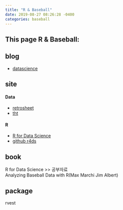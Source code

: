 ```yaml
---
title: "R & Baseball"
date: 2019-08-27 08:26:28 -0400
categories: baseball
---
```


This page R & Baseball:
---

## blog
- [datascience]

## site
#### Data
- [retrosheet]
- [tht]
#### R
- [R for Data Science]  
- [github r4ds]
## book
R for Data Science >> 공부자료  
Analyzing  Baseball Data  with R(Max Marchi Jim Albert)

## package
rvest

[datascience]: https://cinema4dr12.tistory.com/1061?category=675738
[retrosheet]: https://www.retrosheet.org/gamelogs/index.html
[tht]: https://tht.fangraphs.com/tht-live/importing-data-into-r/
[R for Data Science]: https://r4ds.had.co.nz/
[github r4ds]: https://github.com/hadley/r4ds

